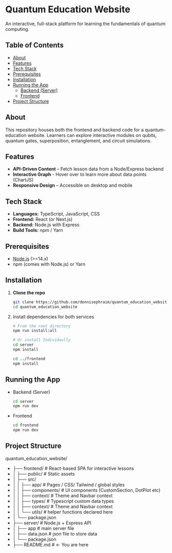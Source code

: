 # Quantum Education Website

An interactive, full-stack platform for learning the fundamentals of quantum computing.

## Table of Contents

- [About](#about)  
- [Features](#features)  
- [Tech Stack](#tech-stack)  
- [Prerequisites](#prerequisites)  
- [Installation](#installation)  
- [Running the App](#running-the-app)  
  - [Backend (Server)](#backend-server)  
  - [Frontend](#frontend)  
- [Project Structure](#project-structure)  

## About

This repository houses both the frontend and backend code for a quantum-education website. Learners can explore interactive modules on qubits, quantum gates, superposition, entanglement, and circuit simulations.

## Features

- **API-Driven Content** – Fetch lesson data from a Node/Express backend
- **Interactive Graph** - Hover over to learn more about data points (ChartJS)
- **Responsive Design** – Accessible on desktop and mobile  

## Tech Stack

- **Languages:** TypeScript, JavaScript, CSS  
- **Frontend:** React (or Next.js)  
- **Backend:** Node.js with Express  
- **Build Tools:** npm / Yarn

## Prerequisites

- [Node.js](https://nodejs.org/) (>=14.x)  
- npm (comes with Node.js) or Yarn  

## Installation

1. **Clone the repo**  
   ```bash
   git clone https://github.com/dennisephraim/quantum_education_website.git
   cd quantum_education_website
2. Install dependencies for both services
   ```bash
   # From the root directory
   npm run install:all

   # Or install Individaully
   cd server
   npm install

   cd ../frontend
   npm install

## Running the App 
- Backend (Server)
  ```bash
  cd server
  npm run dev
- Frontend
  ```bash
  cd frontend
  npm run dev

## Project Structure
quantum_education_website/
- ├── frontend/           # React-based SPA for interactive lessons
- │   ├── public/         # Static assets
- │   ├── src/
- │   │   ├── app/        # Pages / CSS/ Tailwind / global styles 
- │   │   ├── components/ # UI components (CustomSection, DotPlot etc)
- │   │   ├── context/    # Theme and Navbar context
- │   │   ├── types/      # Typescript custom data types
- │   │   ├── context/    # Theme and Navbar context
- │   │   └── utils/      # helper functions declared here
- │   └── package.json
- ├── server/             # Node.js + Express API
- │   ├── app             # main server file
- │   ├── data.json       # json file to store data
- │   └── package.json
- ├── README.md           # ← You are here
